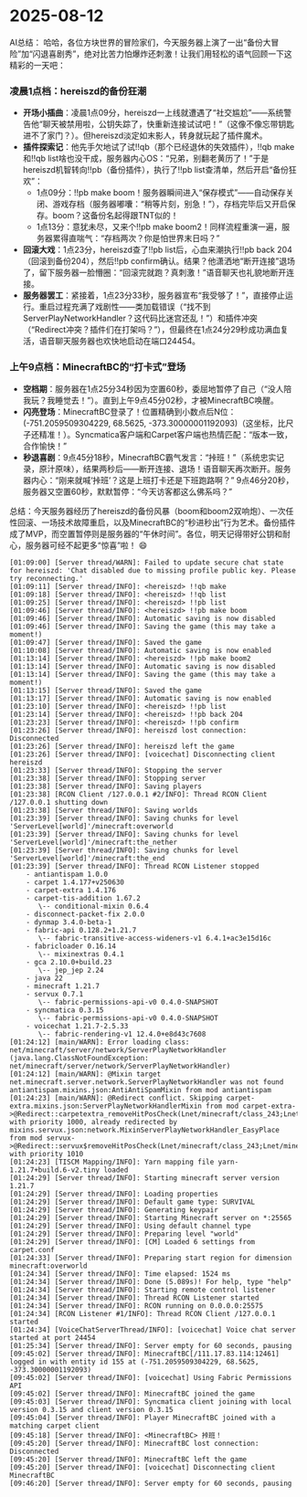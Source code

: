 # 2025-08-12

AI总结：
哈哈，各位方块世界的冒险家们，今天服务器上演了一出“备份大冒险”加“闪退喜剧秀”，绝对比苦力怕爆炸还刺激！让我们用轻松的语气回顾一下这精彩的一天吧：

### **凌晨1点档：hereiszd的备份狂潮**
- **开场小插曲**：凌晨1点09分，hereiszd一上线就遭遇了“社交尴尬”——系统警告他“聊天被禁用啦，公钥失踪了，快重新连接试试吧！”（这像不像忘带钥匙进不了家门？）。但hereiszd淡定如末影人，转身就玩起了插件魔术。
- **插件探索记**：他先手欠地试了试!!qb（那个已经退休的失效插件），!!qb make和!!qb list啥也没干成，服务器内心OS：“兄弟，别翻老黄历了！”于是hereiszd机智转向!!pb（备份插件），执行了!!pb list查清单，然后开启“备份狂欢”：
  - 1点09分：!!pb make boom！服务器瞬间进入“保存模式”——自动保存关闭、游戏存档（服务器嘟囔：“稍等片刻，别急！”），存档完毕后又开启保存。boom？这备份名起得跟TNT似的！
  - 1点13分：意犹未尽，又来个!!pb make boom2！同样流程重演一遍，服务器累得直喘气：“存档两次？你是怕世界末日吗？”
- **回滚大戏**：1点23分，hereiszd查了!!pb list后，心血来潮执行!!pb back 204（回滚到备份204），然后!!pb confirm确认。结果？他潇洒地“断开连接”退场了，留下服务器一脸懵圈：“回滚完就跑？真刺激！”语音聊天也礼貌地断开连接。
- **服务器罢工**：紧接着，1点23分33秒，服务器宣布“我受够了！”，直接停止运行。重启过程充满了戏剧性——类加载错误（“找不到ServerPlayNetworkHandler？这代码比迷宫还乱！”）和插件冲突（“Redirect冲突？插件们在打架吗？”），但最终在1点24分29秒成功满血复活，语音聊天服务器也欢快地启动在端口24454。

### **上午9点档：MinecraftBC的“打卡式”登场**
- **空档期**：服务器在1点25分34秒因为空置60秒，委屈地暂停了自己（“没人陪我玩？我睡觉去！”）。直到上午9点45分02秒，才被MinecraftBC唤醒。
- **闪亮登场**：MinecraftBC登录了！位置精确到小数点后N位：(-751.2059509304229, 68.5625, -373.30000001192093)（这坐标，比尺子还精准！）。Syncmatica客户端和Carpet客户端也热情匹配：“版本一致，合作愉快！”
- **秒退喜剧**：9点45分18秒，MinecraftBC霸气发言：“挊班！”（系统忠实记录，原汁原味），结果两秒后——断开连接、退场！语音聊天再次断开。服务器内心：“刚来就喊‘挊班’？这是上班打卡还是下班跑路啊？” 9点46分20秒，服务器又空置60秒，默默暂停：“今天访客都这么佛系吗？”

总结：今天服务器经历了hereiszd的备份风暴（boom和boom2双响炮）、一次任性回滚、一场技术故障重启，以及MinecraftBC的“秒进秒出”行为艺术。备份插件成了MVP，而空置暂停则是服务器的“午休时间”。各位，明天记得带好公钥和耐心，服务器可经不起更多“惊喜”啦！ 😄

```
[01:09:00] [Server thread/WARN]: Failed to update secure chat state for hereiszd: 'Chat disabled due to missing profile public key. Please try reconnecting.'
[01:09:11] [Server thread/INFO]: <hereiszd> !!qb make
[01:09:18] [Server thread/INFO]: <hereiszd> !!qb list
[01:09:25] [Server thread/INFO]: <hereiszd> !!pb list
[01:09:46] [Server thread/INFO]: <hereiszd> !!pb make boom
[01:09:46] [Server thread/INFO]: Automatic saving is now disabled
[01:09:46] [Server thread/INFO]: Saving the game (this may take a moment!)
[01:09:47] [Server thread/INFO]: Saved the game
[01:10:08] [Server thread/INFO]: Automatic saving is now enabled
[01:13:14] [Server thread/INFO]: <hereiszd> !!pb make boom2
[01:13:14] [Server thread/INFO]: Automatic saving is now disabled
[01:13:14] [Server thread/INFO]: Saving the game (this may take a moment!)
[01:13:15] [Server thread/INFO]: Saved the game
[01:13:17] [Server thread/INFO]: Automatic saving is now enabled
[01:23:10] [Server thread/INFO]: <hereiszd> !!pb list
[01:23:14] [Server thread/INFO]: <hereiszd> !!pb back 204
[01:23:23] [Server thread/INFO]: <hereiszd> !!pb confirm
[01:23:26] [Server thread/INFO]: hereiszd lost connection: Disconnected
[01:23:26] [Server thread/INFO]: hereiszd left the game
[01:23:26] [Server thread/INFO]: [voicechat] Disconnecting client hereiszd
[01:23:33] [Server thread/INFO]: Stopping the server
[01:23:38] [Server thread/INFO]: Stopping server
[01:23:38] [Server thread/INFO]: Saving players
[01:23:38] [RCON Client /127.0.0.1 #2/INFO]: Thread RCON Client /127.0.0.1 shutting down
[01:23:38] [Server thread/INFO]: Saving worlds
[01:23:39] [Server thread/INFO]: Saving chunks for level 'ServerLevel[world]'/minecraft:overworld
[01:23:39] [Server thread/INFO]: Saving chunks for level 'ServerLevel[world]'/minecraft:the_nether
[01:23:39] [Server thread/INFO]: Saving chunks for level 'ServerLevel[world]'/minecraft:the_end
[01:23:39] [Server thread/INFO]: Thread RCON Listener stopped
	- antiantispam 1.0.0
	- carpet 1.4.177+v250630
	- carpet-extra 1.4.176
	- carpet-tis-addition 1.67.2
	   \-- conditional-mixin 0.6.4
	- disconnect-packet-fix 2.0.0
	- dynmap 3.4.0-beta-1
	- fabric-api 0.128.2+1.21.7
	   \-- fabric-transitive-access-wideners-v1 6.4.1+ac3e15d16c
	- fabricloader 0.16.14
	   \-- mixinextras 0.4.1
	- gca 2.10.0+build.23
	   \-- jep_jep 2.24
	- java 22
	- minecraft 1.21.7
	- servux 0.7.1
	   \-- fabric-permissions-api-v0 0.4.0-SNAPSHOT
	- syncmatica 0.3.15
	   \-- fabric-permissions-api-v0 0.4.0-SNAPSHOT
	- voicechat 1.21.7-2.5.33
	   \-- fabric-rendering-v1 12.4.0+e8d43c7608
[01:24:12] [main/WARN]: Error loading class: net/minecraft/server/network/ServerPlayNetworkHandler (java.lang.ClassNotFoundException: net/minecraft/server/network/ServerPlayNetworkHandler)
[01:24:12] [main/WARN]: @Mixin target net.minecraft.server.network.ServerPlayNetworkHandler was not found antiantispam.mixins.json:AntiAntiSpamMixin from mod antiantispam
[01:24:23] [main/WARN]: @Redirect conflict. Skipping carpet-extra.mixins.json:ServerPlayNetworkHandlerMixin from mod carpet-extra->@Redirect::carpetextra_removeHitPosCheck(Lnet/minecraft/class_243;Lnet/minecraft/class_243;)Lnet/minecraft/class_243; with priority 1000, already redirected by mixins.servux.json:network.MixinServerPlayNetworkHandler_EasyPlace from mod servux->@Redirect::servux$removeHitPosCheck(Lnet/minecraft/class_243;Lnet/minecraft/class_243;)Lnet/minecraft/class_243; with priority 1010
[01:24:23] [TISCM Mapping/INFO]: Yarn mapping file yarn-1.21.7+build.6-v2.tiny loaded
[01:24:29] [Server thread/INFO]: Starting minecraft server version 1.21.7
[01:24:29] [Server thread/INFO]: Loading properties
[01:24:29] [Server thread/INFO]: Default game type: SURVIVAL
[01:24:29] [Server thread/INFO]: Generating keypair
[01:24:29] [Server thread/INFO]: Starting Minecraft server on *:25565
[01:24:29] [Server thread/INFO]: Using default channel type
[01:24:29] [Server thread/INFO]: Preparing level "world"
[01:24:29] [Server thread/INFO]: [CM] Loaded 6 settings from carpet.conf
[01:24:33] [Server thread/INFO]: Preparing start region for dimension minecraft:overworld
[01:24:34] [Server thread/INFO]: Time elapsed: 1524 ms
[01:24:34] [Server thread/INFO]: Done (5.089s)! For help, type "help"
[01:24:34] [Server thread/INFO]: Starting remote control listener
[01:24:34] [Server thread/INFO]: Thread RCON Listener started
[01:24:34] [Server thread/INFO]: RCON running on 0.0.0.0:25575
[01:24:34] [RCON Listener #1/INFO]: Thread RCON Client /127.0.0.1 started
[01:24:34] [VoiceChatServerThread/INFO]: [voicechat] Voice chat server started at port 24454
[01:25:34] [Server thread/INFO]: Server empty for 60 seconds, pausing
[09:45:02] [Server thread/INFO]: MinecraftBC[/111.17.83.114:12461] logged in with entity id 155 at (-751.2059509304229, 68.5625, -373.30000001192093)
[09:45:02] [Server thread/INFO]: [voicechat] Using Fabric Permissions API
[09:45:02] [Server thread/INFO]: MinecraftBC joined the game
[09:45:03] [Server thread/INFO]: Syncmatica client joining with local version 0.3.15 and client version 0.3.15
[09:45:04] [Server thread/INFO]: Player MinecraftBC joined with a matching carpet client
[09:45:18] [Server thread/INFO]: <MinecraftBC> 挊班！
[09:45:20] [Server thread/INFO]: MinecraftBC lost connection: Disconnected
[09:45:20] [Server thread/INFO]: MinecraftBC left the game
[09:45:20] [Server thread/INFO]: [voicechat] Disconnecting client MinecraftBC
[09:46:20] [Server thread/INFO]: Server empty for 60 seconds, pausing
```
